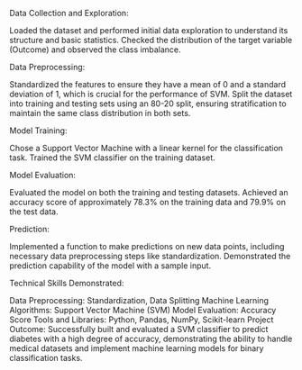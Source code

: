 Data Collection and Exploration:

Loaded the dataset and performed initial data exploration to understand its structure and basic statistics.
Checked the distribution of the target variable (Outcome) and observed the class imbalance.

Data Preprocessing:

Standardized the features to ensure they have a mean of 0 and a standard deviation of 1, which is crucial for the performance of SVM.
Split the dataset into training and testing sets using an 80-20 split, ensuring stratification to maintain the same class distribution in both sets.

Model Training:

Chose a Support Vector Machine with a linear kernel for the classification task.
Trained the SVM classifier on the training dataset.

Model Evaluation:

Evaluated the model on both the training and testing datasets.
Achieved an accuracy score of approximately 78.3% on the training data and 79.9% on the test data.

Prediction:

Implemented a function to make predictions on new data points, including necessary data preprocessing steps like standardization.
Demonstrated the prediction capability of the model with a sample input.

Technical Skills Demonstrated:

Data Preprocessing: Standardization, Data Splitting
Machine Learning Algorithms: Support Vector Machine (SVM)
Model Evaluation: Accuracy Score
Tools and Libraries: Python, Pandas, NumPy, Scikit-learn
Project Outcome:
Successfully built and evaluated a SVM classifier to predict diabetes with a high degree of accuracy, demonstrating the ability to handle medical datasets and implement 
machine learning models for binary classification tasks.
